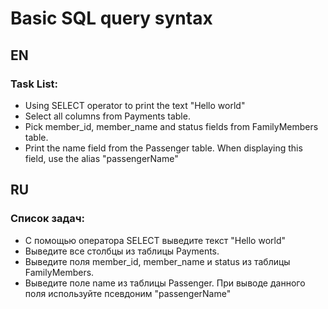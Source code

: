 # Basic SQL query syntax

## EN

### Task List:

- Using SELECT operator to print the text "Hello world"
- Select all columns from Payments table.
- Pick member_id, member_name and status fields from FamilyMembers table.
- Print the name field from the Passenger table. When displaying this field, use the alias "passengerName"

## RU

### Список задач:

- С помощью оператора SELECT выведите текст "Hello world"
- Выведите все столбцы из таблицы Payments.
- Выведите поля member_id, member_name и status из таблицы FamilyMembers.
- Выведите поле name из таблицы Passenger. При выводе данного поля используйте псевдоним "passengerName"
